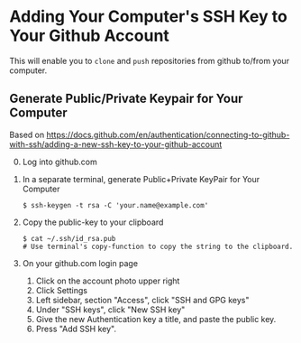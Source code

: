 # Adding Your Computer's SSH Key to Your Github Account

This will enable you to `clone` and `push` repositories from
github to/from your computer.

## Generate Public/Private Keypair for Your Computer

Based on
https://docs.github.com/en/authentication/connecting-to-github-with-ssh/adding-a-new-ssh-key-to-your-github-account

0. Log into github.com

1. In a separate terminal, generate Public+Private KeyPair for Your Computer

   ```
   $ ssh-keygen -t rsa -C 'your.name@example.com'
   ```

2. Copy the public-key to your clipboard

   ```
   $ cat ~/.ssh/id_rsa.pub
   # Use terminal's copy-function to copy the string to the clipboard.
   ```

3. On your github.com login page
   1. Click on the account photo upper right
   2. Click Settings
   3. Left sidebar, section "Access", click "SSH and GPG keys"
   4. Under "SSH keys", click "New SSH key"
   5. Give the new Authentication key a title, and paste the public key.
   6. Press "Add SSH key".
